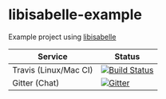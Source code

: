 # libisabelle-example

Example project using [libisabelle](https://github.com/larsrh/libisabelle)

| Service                   | Status |
| ------------------------- | ------ |
| Travis (Linux/Mac CI)     | [![Build Status](https://travis-ci.org/larsrh/libisabelle-example.svg?branch=master)](https://travis-ci.org/larsrh/libisabelle-example) |
| Gitter (Chat)             | [![Gitter](https://badges.gitter.im/Join%20Chat.svg)](https://gitter.im/larsrh/libisabelle) |
